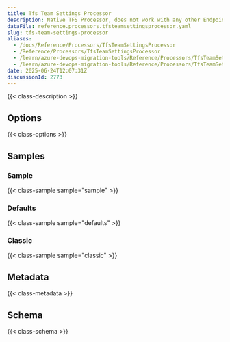 ```yaml
---
title: Tfs Team Settings Processor
description: Native TFS Processor, does not work with any other Endpoints.
dataFile: reference.processors.tfsteamsettingsprocessor.yaml
slug: tfs-team-settings-processor
aliases:
  - /docs/Reference/Processors/TfsTeamSettingsProcessor
  - /Reference/Processors/TfsTeamSettingsProcessor
  - /learn/azure-devops-migration-tools/Reference/Processors/TfsTeamSettingsProcessor
  - /learn/azure-devops-migration-tools/Reference/Processors/TfsTeamSettingsProcessor/index.md
date: 2025-06-24T12:07:31Z
discussionId: 2773
---
```


{{< class-description >}}

## Options

{{< class-options >}}

## Samples

### Sample

{{< class-sample sample="sample" >}}

### Defaults

{{< class-sample sample="defaults" >}}

### Classic

{{< class-sample sample="classic" >}}

## Metadata

{{< class-metadata >}}

## Schema

{{< class-schema >}}
